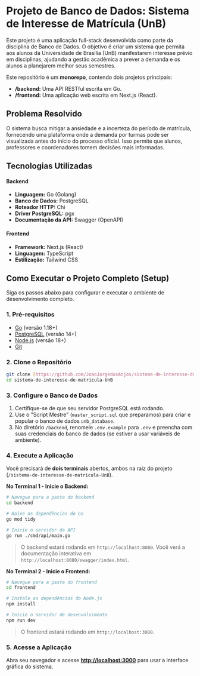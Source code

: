 # Projeto de Banco de Dados: Sistema de Interesse de Matrícula (UnB)

Este projeto é uma aplicação full-stack desenvolvida como parte da disciplina de Banco de Dados. O objetivo é criar um sistema que permita aos alunos da Universidade de Brasília (UnB) manifestarem interesse prévio em disciplinas, ajudando a gestão acadêmica a prever a demanda e os alunos a planejarem melhor seus semestres.

Este repositório é um **monorepo**, contendo dois projetos principais:
- **/backend:** Uma API RESTful escrita em Go.
- **/frontend:** Uma aplicação web escrita em Next.js (React).

## Problema Resolvido

O sistema busca mitigar a ansiedade e a incerteza do período de matrícula, fornecendo uma plataforma onde a demanda por turmas pode ser visualizada antes do início do processo oficial. Isso permite que alunos, professores e coordenadores tomem decisões mais informadas.

## Tecnologias Utilizadas

#### Backend
- **Linguagem:** Go (Golang)
- **Banco de Dados:** PostgreSQL
- **Roteador HTTP:** Chi
- **Driver PostgreSQL:** pgx
- **Documentação da API:** Swagger (OpenAPI)

#### Frontend
- **Framework:** Next.js (React)
- **Linguagem:** TypeScript
- **Estilização:** Tailwind CSS

## Como Executar o Projeto Completo (Setup)

Siga os passos abaixo para configurar e executar o ambiente de desenvolvimento completo.

### 1. Pré-requisitos
* [Go](https://go.dev/doc/install) (versão 1.18+)
* [PostgreSQL](https://www.postgresql.org/download/) (versão 14+)
* [Node.js](https://nodejs.org/) (versão 18+)
* [Git](https://git-scm.com/downloads)

### 2. Clone o Repositório
```bash
git clone [https://github.com/JoaoJorgedosAnjos/sistema-de-interesse-de-matricula-UnB.git](https://github.com/JoaoJorgedosAnjos/sistema-de-interesse-de-matricula-UnB.git)
cd sistema-de-interesse-de-matricula-UnB
```

### 3. Configure o Banco de Dados
1.  Certifique-se de que seu servidor PostgreSQL está rodando.
2.  Use o "Script Mestre" (`master_script.sql` que preparamos) para criar e popular o banco de dados `unb_database`.
3.  No diretório `/backend`, renomeie `.env.example` para `.env` e preencha com suas credenciais do banco de dados (se estiver a usar variáveis de ambiente).

### 4. Execute a Aplicação
Você precisará de **dois terminais** abertos, ambos na raiz do projeto (`/sistema-de-interesse-de-matricula-UnB`).

**No Terminal 1 - Inicie o Backend:**
```bash
# Navegue para a pasta do backend
cd backend

# Baixe as dependências do Go
go mod tidy

# Inicie o servidor da API
go run ./cmd/api/main.go
```
> O backend estará rodando em `http://localhost:8080`. Você verá a documentação interativa em `http://localhost:8080/swagger/index.html`.

**No Terminal 2 - Inicie o Frontend:**
```bash
# Navegue para a pasta do frontend
cd frontend

# Instale as dependências do Node.js
npm install

# Inicie o servidor de desenvolvimento
npm run dev
```
> O frontend estará rodando em `http://localhost:3000`.

### 5. Acesse a Aplicação
Abra seu navegador e acesse **[http://localhost:3000](http://localhost:3000)** para usar a interface gráfica do sistema.